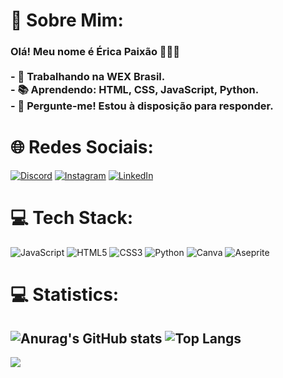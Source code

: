 # 💫 Sobre Mim:
### Olá! Meu nome é Érica Paixão 🙋🏻‍♀️<br><br>- 💼 Trabalhando na WEX Brasil.<br>- 📚 Aprendendo: HTML, CSS, JavaScript, Python.<br>- 💬 Pergunte-me! Estou à disposição para responder.<br>


# 🌐 Redes Sociais:
[![Discord](https://img.shields.io/badge/Discord-%237289DA.svg?logo=discord&logoColor=white)](https://discord.gg/ujKnrkef) [![Instagram](https://img.shields.io/badge/Instagram-%23E4405F.svg?logo=Instagram&logoColor=white)](https://instagram.com/vaporub_dev) [![LinkedIn](https://img.shields.io/badge/LinkedIn-%230077B5.svg?logo=linkedin&logoColor=white)](https://www.linkedin.com/in/erica-paixao-gois/) 

# 💻 Tech Stack:
![JavaScript](https://img.shields.io/badge/javascript-%23323330.svg?style=for-the-badge&logo=javascript&logoColor=%23F7DF1E) ![HTML5](https://img.shields.io/badge/html5-%23E34F26.svg?style=for-the-badge&logo=html5&logoColor=white) ![CSS3](https://img.shields.io/badge/css3-%231572B6.svg?style=for-the-badge&logo=css3&logoColor=white) ![Python](https://img.shields.io/badge/python-3670A0?style=for-the-badge&logo=python&logoColor=ffdd54) ![Canva](https://img.shields.io/badge/Canva-%2300C4CC.svg?style=for-the-badge&logo=Canva&logoColor=white) ![Aseprite](https://img.shields.io/badge/Aseprite-FFFFFF?style=for-the-badge&logo=Aseprite&logoColor=#7D929E)

# 💻 Statistics:
![Anurag's GitHub stats](https://github-readme-stats.vercel.app/api?username=VaporubDev&show_icons=true&theme=radical&include_all_commits=true&locale=pt-br)
![Top Langs](https://github-readme-stats.vercel.app/api/top-langs/?username=VaporubDev&layout=compact&theme=radical&include_all_commits=true&locale=pt-br)
---
[![](https://visitcount.itsvg.in/api?id=VaporubBerg&icon=2&color=10)](https://visitcount.itsvg.in)
